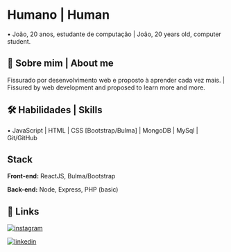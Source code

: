
# Humano | Human

• João, 20 anos, estudante de computação | João, 20 years old, computer student.
 
## 🚀 Sobre mim | About me
Fissurado por desenvolvimento web e proposto à aprender cada vez mais. | Fissured by web development and proposed to learn more and more.

## 🛠 Habilidades | Skills
• JavaScript | HTML | CSS [Bootstrap/Bulma] | MongoDB | MySql | Git/GitHub


## Stack

**Front-end:** ReactJS, Bulma/Bootstrap

**Back-end:** Node, Express, PHP (basic)


## 🔗 Links
[![instagram](https://img.shields.io/badge/Instagram-E4405F?style=for-the-badge&logo=instagram&logoColor=white)](https://katherinempeterson.com/)

[![linkedin](https://img.shields.io/badge/linkedin-0A66C2?style=for-the-badge&logo=linkedin&logoColor=white)](https://www.linkedin.com/in/joão-oliveira-3322b6232/)
